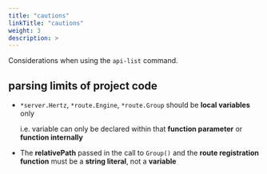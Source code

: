 ```yaml
---
title: "cautions"
linkTitle: "cautions"
weight: 3
description: >
---
```


Considerations when using the `api-list` command.

## parsing limits of project code

- `*server.Hertz`, `*route.Engine`, `*route.Group` should be **local variables** only

  i.e. variable can only be declared within that **function parameter** or **function internally**

- The **relativePath** passed in the call to `Group()` and the **route registration function** must be a **string literal**, not a **variable**
